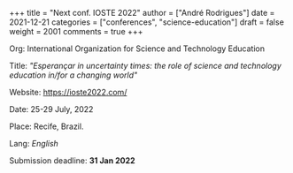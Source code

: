 +++
title = "Next conf. IOSTE 2022"
author = ["André Rodrigues"]
date = 2021-12-21
categories = ["conferences", "science-education"]
draft = false
weight = 2001
comments = true
+++

Org: International Organization for Science and Technology Education

Title: _"Esperançar in uncertainty times: the role of science and technology education in/for a changing world"_

Website: <https://ioste2022.com/>

Date: 25-29 July, 2022

Place: Recife, Brazil.

Lang: _English_

Submission deadline: **31 Jan 2022**

